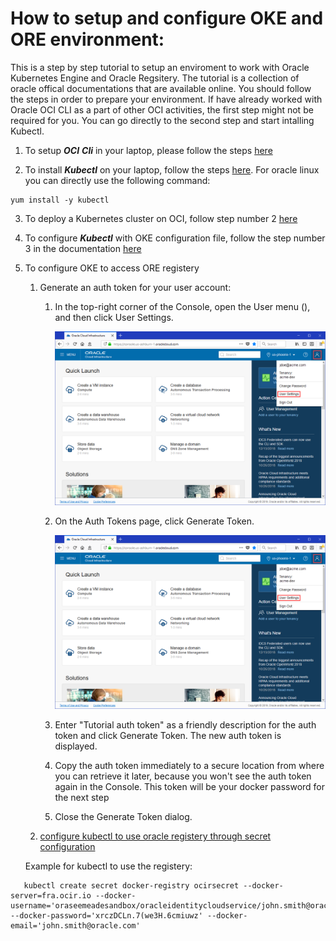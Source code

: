 # How to setup and configure OKE and ORE environment:

This is a step by step tutorial to setup an enviroment to work with Oracle Kubernetes Engine and Oracle Regsitery. The tutorial is a collection of oracle offical documentations that are available online. You should follow the steps in order to prepare your environment. If have already worked with Oracle OCI CLI as a part of other OCI activities, the first step might not be required for you. You can go directly to the second step and start intalling Kubectl.

1. To setup **_OCI_** **_Cli_** in your laptop, please follow the steps [here](https://docs.cloud.oracle.com/iaas/Content/API/SDKDocs/cliinstall.htm?tocpath=Developer%20Tools%20%7CCommand%20Line%20Interface%20(CLI)%20%7C_____1)

2. To install **_Kubectl_** on your laptop, follow the steps [here](https://kubernetes.io/docs/tasks/tools/install-kubectl/#install-kubectl). 
For oracle linux you can directly use the following command:
```
yum install -y kubectl
```

3. To deploy a Kubernetes cluster on OCI, follow step number 2 [here](https://www.oracle.com/webfolder/technetwork/tutorials/obe/oci/oke-full/index.html#DefineClusterDetails)

4. To configure **_Kubectl_** with OKE configuration file, follow the step number 3 in the documentation [here](https://www.oracle.com/webfolder/technetwork/tutorials/obe/oci/oke-full/index.html#DownloadthekubeconfigFilefortheCluster)

5. To configure OKE to access ORE registery

   1. Generate an auth token for your user account:      
   
      1. In the top-right corner of the Console, open the User menu (), and then click User Settings.
     
         ![alt text](https://github.com/aabujoda/OKE_ORE_SETUP/blob/master/oci-console-settings.png) 
    
      2. On the Auth Tokens page, click Generate Token.
    
         ![alt text](https://github.com/aabujoda/OKE_ORE_SETUP/blob/master/oci-console-settings.png)
 
      3. Enter "Tutorial auth token" as a friendly description for the auth token and click Generate Token. The new auth token is displayed.

      4. Copy the auth token immediately to a secure location from where you can retrieve it later, because you won't see the auth token again in the Console. This token will be your docker password for the next step

      5. Close the Generate Token dialog.

   2. [configure kubectl to use oracle registery through secret configuration](https://www.oracle.com/webfolder/technetwork/tutorials/obe/oci/oke-and-registry/index.html#CreateaSecretfortheTutorial)
   
   Example for kubectl to use the registery: 

```
   kubectl create secret docker-registry ocirsecret --docker-server=fra.ocir.io --docker-username='oraseemeadesandbox/oracleidentitycloudservice/john.smith@oracle.com' --docker-password='xrczDCLn.7(we3H.6cmiuwz' --docker-email='john.smith@oracle.com'
```
